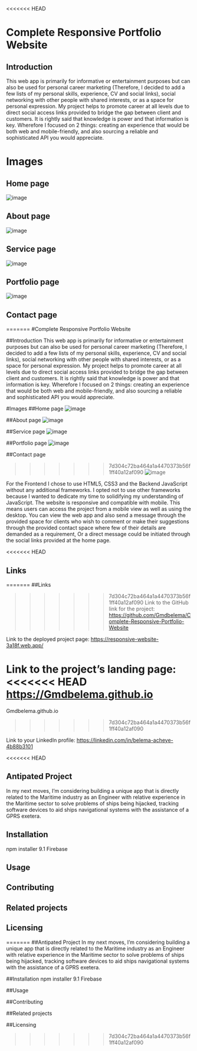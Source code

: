 <<<<<<< HEAD
# Complete Responsive Portfolio Website

## Introduction
This web app is primarily for informative or entertainment purposes but can also be used for personal career marketing (Therefore, I decided to add a few lists of my personal skills, experience, CV and social links), social networking with other people with shared interests, or as a space for personal expression. My project helps to promote career at all levels due to direct social access links provided to bridge the gap between client and customers. It is rightly said that knowledge is power and that information is key. Wherefore I focused on 2 things: creating an experience that would be both web and mobile-friendly, and also sourcing a reliable and sophisticated API you would appreciate.

# Images
## Home page 
![image](https://github.com/Gmdbelema/Complete-Responsive-Portfolio-Website/assets/111180687/2159836d-54ce-41f7-9280-2fdbac7c6571)

## About page
![image](https://github.com/Gmdbelema/Complete-Responsive-Portfolio-Website/assets/111180687/c58eef66-f07a-4b5b-8119-c3c3b9f50b45)

## Service page
![image](https://github.com/Gmdbelema/Complete-Responsive-Portfolio-Website/assets/111180687/14d9653e-0249-4401-a1da-c95cdbc7eced)

## Portfolio page
![image](https://github.com/Gmdbelema/Complete-Responsive-Portfolio-Website/assets/111180687/74cae071-72c7-4894-9ac5-d6940908cdf0)

## Contact page
=======
#Complete Responsive Portfolio Website

##Introduction
This web app is primarily for informative or entertainment purposes but can also be used for personal career marketing (Therefore, I decided to add a few lists of my personal skills, experience, CV and social links), social networking with other people with shared interests, or as a space for personal expression. My project helps to promote career at all levels due to direct social access links provided to bridge the gap between client and customers. It is rightly said that knowledge is power and that information is key. Wherefore I focused on 2 things: creating an experience that would be both web and mobile-friendly, and also sourcing a reliable and sophisticated API you would appreciate.

#Images
##Home page 
![image](https://github.com/Gmdbelema/Complete-Responsive-Portfolio-Website/assets/111180687/2159836d-54ce-41f7-9280-2fdbac7c6571)

##About page
![image](https://github.com/Gmdbelema/Complete-Responsive-Portfolio-Website/assets/111180687/c58eef66-f07a-4b5b-8119-c3c3b9f50b45)

##Service page
![image](https://github.com/Gmdbelema/Complete-Responsive-Portfolio-Website/assets/111180687/14d9653e-0249-4401-a1da-c95cdbc7eced)

##Portfolio page
![image](https://github.com/Gmdbelema/Complete-Responsive-Portfolio-Website/assets/111180687/74cae071-72c7-4894-9ac5-d6940908cdf0)

##Contact page
>>>>>>> 7d304c72ba464a1a4470373b56f1ff40a12af090
![image](https://github.com/Gmdbelema/Complete-Responsive-Portfolio-Website/assets/111180687/2d8a9574-c887-4e85-96ff-7af70d6455e1)

For the Frontend I chose to use HTML5, CSS3 and the Backend JavaScript without any additional frameworks. I opted not to use other frameworks because I wanted to dedicate my time to solidifying my understanding of JavaScript. The website is responsive and compatible with mobile. This means users can access the project from a mobile view as well as using the desktop. You can view the web app and also send a message through the provided space for clients who wish to comment or make their suggestions through the provided contact space where few of their details are demanded as a requirement, Or a direct message could be initiated through the social links provided at the home page.

<<<<<<< HEAD
## Links
=======
##Links
>>>>>>> 7d304c72ba464a1a4470373b56f1ff40a12af090
Link to the GitHub link for the project:
https://github.com/Gmdbelema/Complete-Responsive-Portfolio-Website

Link to the deployed project page:
https://responsive-website-3a18f.web.app/

Link to the project’s landing page:
<<<<<<< HEAD
https://Gmdbelema.github.io
=======
Gmdbelema.github.io
>>>>>>> 7d304c72ba464a1a4470373b56f1ff40a12af090

Link to your LinkedIn profile:
https://linkedin.com/in/belema-acheye-4b88b3101


<<<<<<< HEAD
## Antipated Project 
In my next moves, I’m considering building a unique app that is directly related to the Maritime industry as an Engineer with relative experience in the Maritime sector to solve problems of ships being hijacked, tracking software devices to aid ships navigational systems with the assistance of a GPRS exetera.


## Installation
npm installer 9.1
Firebase

## Usage

## Contributing

## Related projects

## Licensing
=======
##Antipated Project 
In my next moves, I’m considering building a unique app that is directly related to the Maritime industry as an Engineer with relative experience in the Maritime sector to solve problems of ships being hijacked, tracking software devices to aid ships navigational systems with the assistance of a GPRS exetera.


##Installation
npm installer 9.1
Firebase

##Usage

##Contributing

##Related projects

##Licensing
>>>>>>> 7d304c72ba464a1a4470373b56f1ff40a12af090
